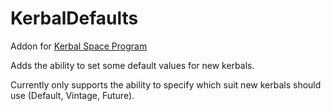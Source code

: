 # KerbalDefaults
Addon for [Kerbal Space Program](http://kerbalspaceprogram.com)

Adds the ability to set some default values for new kerbals.

Currently only supports the ability to specify which suit new kerbals should use (Default, Vintage, Future).
